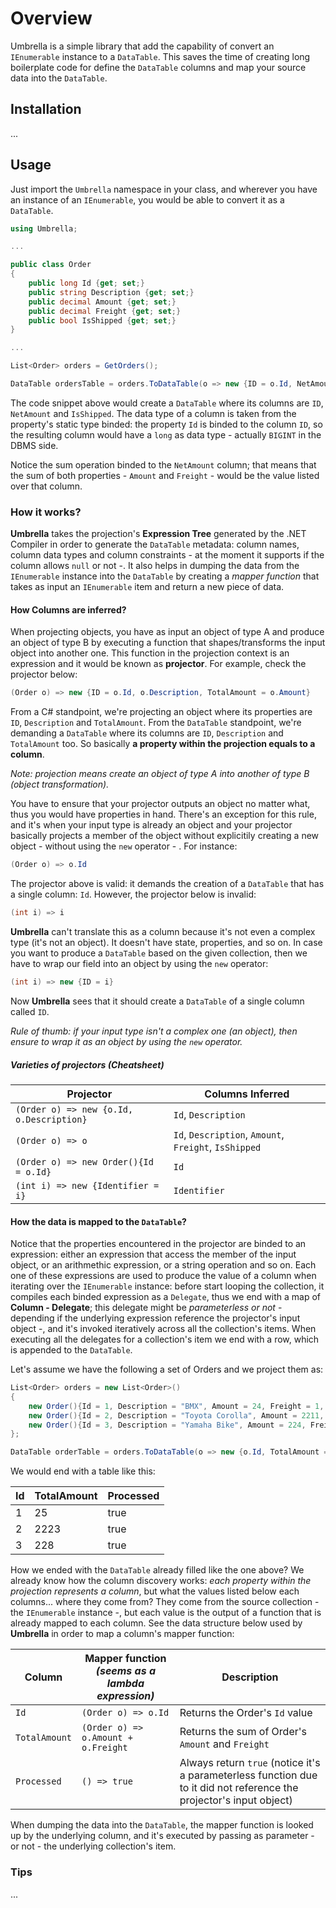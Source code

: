 # Overview

Umbrella is a simple library that add the capability of convert an `IEnumerable` instance to a `DataTable`. This saves the time of creating long boilerplate code for define the `DataTable` columns and map your source data into the `DataTable`.

## Installation

...

## Usage

Just import the `Umbrella` namespace in your class, and wherever you have an instance of an `IEnumerable`, you would be able to convert it as a `DataTable`.

````csharp
using Umbrella;

...

public class Order
{
    public long Id {get; set;}
    public string Description {get; set;}
    public decimal Amount {get; set;}
    public decimal Freight {get; set;}
    public bool IsShipped {get; set;}
}

...

List<Order> orders = GetOrders();

DataTable ordersTable = orders.ToDataTable(o => new {ID = o.Id, NetAmount = o.Amount + o.Freight, p.IsShipped});
````

The code snippet above would create a `DataTable` where its columns are `ID`, `NetAmount` and `IsShipped`. The data type of a column is taken from the property's static type binded: the property `Id` is binded to the column `ID`, so the resulting column would have a `long` as data type - actually `BIGINT` in the DBMS side.

Notice the sum operation binded to the `NetAmount` column; that means that the sum of both properties - `Amount` and `Freight` - would be the value listed over that column.

### How it works?

**Umbrella** takes the projection's **Expression Tree** generated by the .NET Compiler in order to generate the `DataTable` metadata: column names, column data types and column constraints - at the moment it supports if the column allows `null` or not -. It also helps in dumping the data from the `IEnumerable` instance into the `DataTable` by creating a *mapper function* that takes as input an `IEnumerable` item and return a new piece of data. 

#### How Columns are inferred?

When projecting objects, you have as input an object of type A and produce an object of type B by executing a function that shapes/transforms the input object into another one. This function in the projection context is an expression and it would be known as **projector**. For example, check the projector below:

````csharp
(Order o) => new {ID = o.Id, o.Description, TotalAmount = o.Amount}
````

From a C# standpoint, we're projecting an object where its properties are `ID`, `Description` and `TotalAmount`. From the `DataTable` standpoint, we're demanding a `DataTable` where its columns are `ID`, `Description` and `TotalAmount` too. So basically **a property within the projection equals to a column**.

*Note: projection means create an object of type A into another of type B (object transformation).*

You have to ensure that your projector outputs an object no matter what, thus you would have properties in hand. There's an exception for this rule, and it's when your input type is already an object and your projector basically projects a member of the object without explicitily creating a new object - without using the `new` operator - . For instance:

````csharp
(Order o) => o.Id
````

The projector above is valid: it demands the creation of a `DataTable` that has a single column: `Id`. However, the projector below is invalid:

````csharp
(int i) => i
````

**Umbrella** can't translate this as a column because it's not even a complex type (it's not an object). It doesn't have state, properties, and so on. In case you want to produce a `DataTable` based on the given collection, then we have to wrap our field into an object by using the `new` operator:

````csharp
(int i) => new {ID = i}
````

Now **Umbrella** sees that it should create a `DataTable` of a single column called `ID`.

*Rule of thumb: if your input type isn't a complex one (an object), then ensure to wrap it as an object by using the `new` operator.*

##### Varieties of projectors (Cheatsheet)

| Projector | Columns Inferred |
| - | - |
| `(Order o) => new {o.Id, o.Description}` | `Id`, `Description`|
| `(Order o) => o` | `Id`, `Description`, `Amount`, `Freight`, `IsShipped` |
| `(Order o) => new Order(){Id = o.Id}` | `Id`|
| `(int i) => new {Identifier = i}` | `Identifier`|

#### How the data is mapped to the `DataTable`?

Notice that the properties encountered in the projector are binded to an expression: either an expression that access the member of the input object, or an arithmethic expression, or a string operation and so on. Each one of these expressions are used to produce the value of a column when iterating over the `IEnumerable` instance: before start looping the collection, it compiles each binded expression as a `Delegate`, thus we end with a map of **Column - Delegate**; this delegate might be *parameterless or not* - depending if the underlying expression reference the projector's input object -, and it's invoked iteratively across all the collection's items. When executing all the delegates for a collection's item we end with a row, which is appended to the `DataTable`.

Let's assume we have the following a set of Orders and we project them as:

````csharp
List<Order> orders = new List<Order>()
{
    new Order(){Id = 1, Description = "BMX", Amount = 24, Freight = 1, IsShipped = false},
    new Order(){Id = 2, Description = "Toyota Corolla", Amount = 2211, Freight = 12, IsShipped = true},
    new Order(){Id = 3, Description = "Yamaha Bike", Amount = 224, Freight = 4, IsShipped = false}
};

DataTable orderTable = orders.ToDataTable(o => new {o.Id, TotalAmount = o.Amount + o.Freight, Processed = true});
````

We would end with a table like this:

| Id | TotalAmount | Processed |
| - | - | - |
| 1 | 25 | true |
| 2 | 2223 | true |
| 3 | 228 | true |

How we ended with the `DataTable` already filled like the one above? We already know how the column discovery works: *each property within the projection represents a column*, but what the values listed below each columns... where they come from? They come from the source collection - the `IEnumerable` instance -, but each value is the output of a function that is already mapped to each column. See the data structure below used by **Umbrella** in order to map a column's mapper function:

| Column | Mapper function *(seems as a lambda expression)* | Description |
| - | - | - |
| `Id` | `(Order o) => o.Id` | Returns the Order's `Id` value |
| `TotalAmount` | `(Order o) => o.Amount + o.Freight` | Returns the sum of Order's `Amount` and `Freight` |
| `Processed` | `() => true` | Always return `true` (notice it's a parameterless function due to it did not reference the projector's input object) |

When dumping the data into the `DataTable`, the mapper function is looked up by the underlying column, and it's executed by passing as parameter - or not - the underlying collection's item.

### Tips

...